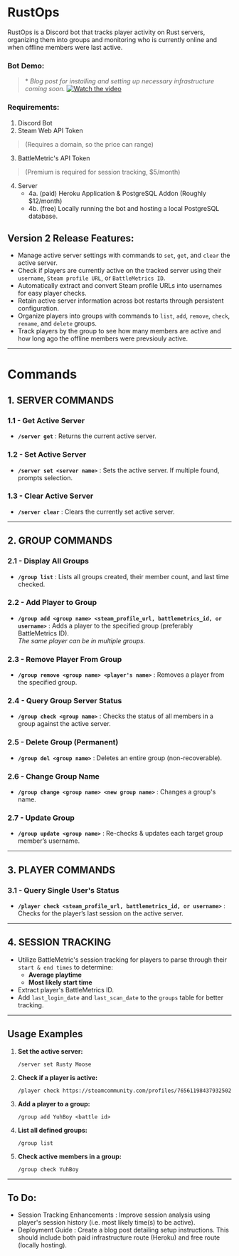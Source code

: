 # RustOps
RustOps is a Discord bot that tracks player activity on Rust servers, organizing them into groups and monitoring who is currently online and when offline members were last active. 

### Bot Demo:
> \* *Blog post for installing and setting up necessary infrastructure coming soon.*
[![Watch the video](https://img.youtube.com/vi/NeKdC2AVGo0/maxresdefault.jpg)](https://www.youtube.com/watch?v=NeKdC2AVGo0)

### Requirements:
1. Discord Bot
2. Steam Web API Token
> (Requires a domain, so the price can range)
3. BattleMetric's API Token
> (Premium is required for session tracking, $5/month)
4. Server
    - 4a. (paid) Heroku Application & PostgreSQL Addon (Roughly $12/month)
    - 4b. (free) Locally running the bot and hosting a local PostgreSQL database. 

## **Version 2 Release Features:**
- Manage active server settings with commands to `set`, `get`, and `clear` the active server.
- Check if players are currently active on the tracked server using their `username`, `Steam profile URL`, or `BattleMetrics ID`.
- Automatically extract and convert Steam profile URLs into usernames for easy player checks.
- Retain active server information across bot restarts through persistent configuration.
- Organize players into groups with commands to `list`, `add`, `remove`, `check`, `rename`, and `delete` groups.
- Track players by the group to see how many members are active and how long ago the offline members were prevsiouly active.
---
# **Commands**
## 1. SERVER COMMANDS
### 1.1 - Get Active Server
- **`/server get`** : Returns the current active server.
### 1.2 - Set Active Server
- **`/server set <server name>`** : Sets the active server. If multiple found, prompts selection.
### 1.3 - Clear Active Server
- **`/server clear`** : Clears the currently set active server.

---

## 2. GROUP COMMANDS
### 2.1 - Display All Groups
- **`/group list`** : Lists all groups created, their member count, and last time checked.
### 2.2 - Add Player to Group
- **`/group add <group name> <steam_profile_url, battlemetrics_id, or username>`** : Adds a player to the specified group (preferably BattleMetrics ID).  
  *The same player can be in multiple groups.*
### 2.3 - Remove Player From Group
- **`/group remove <group name> <player's name>`** : Removes a player from the specified group.  
### 2.4 - Query Group Server Status
- **`/group check <group name>`** : Checks the status of all members in a group against the active server.  
### 2.5 - Delete Group (Permanent)
- **`/group del <group name>`** : Deletes an entire group (non-recoverable).
### 2.6 - Change Group Name
- **`/group change <group name> <new group name>`** : Changes a group's name.
### 2.7 - Update Group
- **`/group update <group name>`** : Re-checks & updates each target group member’s username.

---

## 3. PLAYER COMMANDS
### 3.1 - Query Single User's Status
- **`/player check <steam_profile_url, battlemetrics_id, or username>`** : Checks for the player’s last session on the active server.  

---

## 4. SESSION TRACKING
- Utilize BattleMetric's session tracking for players to parse through their `start & end times` to determine:
  - **Average playtime**
  - **Most likely start time**
- Extract player's BattleMetrics ID.
- Add `last_login_date` and `last_scan_date` to the `groups` table for better tracking.
---
## **Usage Examples**
1. **Set the active server:**  
   ```
   /server set Rusty Moose
   ```
2. **Check if a player is active:**  
   ```
   /player check https://steamcommunity.com/profiles/76561198437932502
   ```
3. **Add a player to a group:**  
   ```
   /group add YuhBoy <battle id>
   ```
4. **List all defined groups:**  
   ```
   /group list
   ```
5. **Check active members in a group:**  
   ```
   /group check YuhBoy
   ```
---
## To Do:
- Session Tracking Enhancements : Improve session analysis using player's session history (i.e. most likely time(s) to be active). 
- Deployment Guide : Create a blog post detailing setup instructions. This should include both paid infrastructure route (Heroku) and free route (locally hosting). 
